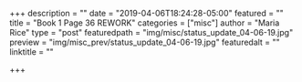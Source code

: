 +++
description = ""
date = "2019-04-06T18:24:28-05:00"
featured = ""
title = "Book 1 Page 36 REWORK"
categories = ["misc"]
author = "Maria Rice"
type = "post"
featuredpath = "img/misc/status_update_04-06-19.jpg"
preview = "img/misc_prev/status_update_04-06-19.jpg"
featuredalt = ""
linktitle = ""

+++

